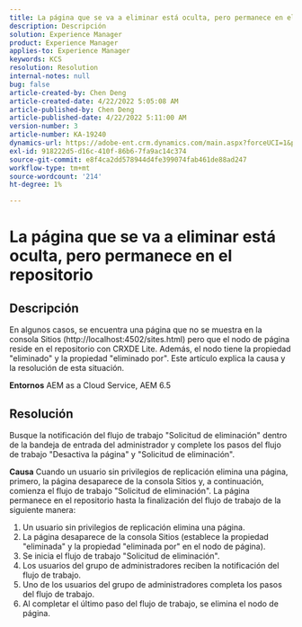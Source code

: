 ```yaml
---
title: La página que se va a eliminar está oculta, pero permanece en el repositorio
description: Descripción
solution: Experience Manager
product: Experience Manager
applies-to: Experience Manager
keywords: KCS
resolution: Resolution
internal-notes: null
bug: false
article-created-by: Chen Deng
article-created-date: 4/22/2022 5:05:08 AM
article-published-by: Chen Deng
article-published-date: 4/22/2022 5:11:00 AM
version-number: 3
article-number: KA-19240
dynamics-url: https://adobe-ent.crm.dynamics.com/main.aspx?forceUCI=1&pagetype=entityrecord&etn=knowledgearticle&id=bbe225c1-f9c1-ec11-983e-0022480ab5d0
exl-id: 918222d5-d16c-410f-86b6-7fa9ac14c374
source-git-commit: e8f4ca2dd578944d4fe399074fab461de88ad247
workflow-type: tm+mt
source-wordcount: '214'
ht-degree: 1%

---
```


# La página que se va a eliminar está oculta, pero permanece en el repositorio

## Descripción


En algunos casos, se encuentra una página que no se muestra en la consola Sitios (http://localhost:4502/sites.html) pero que el nodo de página reside en el repositorio con CRXDE Lite. Además, el nodo tiene la propiedad &quot;eliminado&quot; y la propiedad &quot;eliminado por&quot;. Este artículo explica la causa y la resolución de esta situación.

<b>Entornos</b>
AEM as a Cloud Service, AEM 6.5


## Resolución


Busque la notificación del flujo de trabajo &quot;Solicitud de eliminación&quot; dentro de la bandeja de entrada del administrador y complete los pasos del flujo de trabajo &quot;Desactiva la página&quot; y &quot;Solicitud de eliminación&quot;.

<b>Causa</b>
Cuando un usuario sin privilegios de replicación elimina una página, primero, la página desaparece de la consola Sitios y, a continuación, comienza el flujo de trabajo &quot;Solicitud de eliminación&quot;. La página permanece en el repositorio hasta la finalización del flujo de trabajo de la siguiente manera:
1. Un usuario sin privilegios de replicación elimina una página.
2. La página desaparece de la consola Sitios (establece la propiedad &quot;eliminada&quot; y la propiedad &quot;eliminada por&quot; en el nodo de página).
3. Se inicia el flujo de trabajo &quot;Solicitud de eliminación&quot;.
4. Los usuarios del grupo de administradores reciben la notificación del flujo de trabajo.
5. Uno de los usuarios del grupo de administradores completa los pasos del flujo de trabajo.
6. Al completar el último paso del flujo de trabajo, se elimina el nodo de página.
